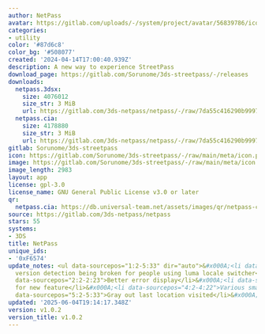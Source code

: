 ```yaml
---
author: NetPass
avatar: https://gitlab.com/uploads/-/system/project/avatar/56839786/icon.png
categories:
- utility
color: '#87d6c8'
color_bg: '#508077'
created: '2024-04-14T17:00:40.939Z'
description: A new way to experience StreetPass
download_page: https://gitlab.com/Sorunome/3ds-streetpass/-/releases
downloads:
  netpass.3dsx:
    size: 4076012
    size_str: 3 MiB
    url: https://gitlab.com/3ds-netpass/netpass/-/raw/7da55c416290b999724b86f1cf14d8d73242e1bc/netpass.3dsx?inline=false
  netpass.cia:
    size: 4178880
    size_str: 3 MiB
    url: https://gitlab.com/3ds-netpass/netpass/-/raw/7da55c416290b999724b86f1cf14d8d73242e1bc/netpass.cia?inline=false
gitlab: Sorunome/3ds-streetpass
icon: https://gitlab.com/Sorunome/3ds-streetpass/-/raw/main/meta/icon.png
image: https://gitlab.com/Sorunome/3ds-streetpass/-/raw/main/meta/icon.png
image_length: 2983
layout: app
license: gpl-3.0
license_name: GNU General Public License v3.0 or later
qr:
  netpass.cia: https://db.universal-team.net/assets/images/qr/netpass-cia.png
source: https://gitlab.com/3ds-netpass/netpass
stars: 55
systems:
- 3DS
title: NetPass
unique_ids:
- '0xF6574'
update_notes: <ul data-sourcepos="1:2-5:33" dir="auto">&#x000A;<li data-sourcepos="1:2-1:75">Fix
  version detection being broken for people using luma locale switcher</li>&#x000A;<li
  data-sourcepos="2:2-2:23">Better error display</li>&#x000A;<li data-sourcepos="3:2-3:31">Preparations
  for new feature</li>&#x000A;<li data-sourcepos="4:2-4:22">Various small fixes</li>&#x000A;<li
  data-sourcepos="5:2-5:33">Gray out last location visited</li>&#x000A;</ul>
updated: '2025-06-04T19:14:17.348Z'
version: v1.0.2
version_title: v1.0.2
---
```

